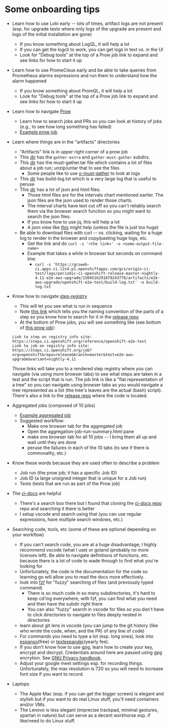 # Some onboarding tips

* Learn how to use Loki early -- lots of times, artifact logs are not present (esp. for upgrade tests
  where only logs of the upgrade are present and logs of the initial installation are gone)
  * If you know something about LogQL, it will help a lot
  * If you can get the logcli to work, you can get logs in text vs. in the UI
  * Look for "Debug tools" at the top of a Prow job link to expand and see links for how to start it up
* Learn how to use PromeCIeus early and be able to take queries from Prometheus alarms expressions and
  run them to understand how the alarm happened
  * If you know something about PromQL, it will help a lot
  * Look for "Debug tools" at the top of a Prow job link to expand and see links for how to start it up

* Learn how to navigate [Prow](https://prow.ci.openshift.org/)
  * Learn how to search jobs and PRs so you can look at history of jobs (e.g., to see how long something
    has failed)
  * [Example prow job](https://prow.ci.openshift.org/view/gs/origin-ci-test/logs/periodic-ci-openshift-release-master-nightly-4.11-e2e-aws-upgrade/1504516291879243776)

* Learn where things are in the "artifacts" directories
  * "Artifacts" link is in upper right corner of a prow job
  * This [dir](https://gcsweb-ci.apps.ci.l2s4.p1.openshiftapps.com/gcs/origin-ci-test/logs/periodic-ci-openshift-release-master-nightly-4.11-e2e-aws-upgrade/1504516291879243776/artifacts/e2e-aws-upgrade/) has the `gather-extra` and `gather-must-gather` subdirs.
  * This [dir](https://gcsweb-ci.apps.ci.l2s4.p1.openshiftapps.com/gcs/origin-ci-test/logs/periodic-ci-openshift-release-master-nightly-4.11-e2e-aws-upgrade/1504516291879243776/artifacts/e2e-aws-upgrade/gather-must-gather/artifacts/) has the must-gather.tar file which
    contains a lot of files about a job run; unzip/untar that to see the files
    * Some people like to use [o-must-gather](https://github.com/kxr/o-must-gather) to look at logs
  * This [dir](https://gcsweb-ci.apps.ci.l2s4.p1.openshiftapps.com/gcs/origin-ci-test/logs/periodic-ci-openshift-release-master-nightly-4.11-e2e-aws-upgrade/1504516291879243776/artifacts/e2e-aws-upgrade/openshift-e2e-test/) has build-log.txt which is a very large log that is useful to peruse
  * This [dir](https://gcsweb-ci.apps.ci.l2s4.p1.openshiftapps.com/gcs/origin-ci-test/logs/periodic-ci-openshift-release-master-nightly-4.11-e2e-aws-upgrade/1504516291879243776/artifacts/e2e-aws-upgrade/openshift-e2e-test/artifacts/junit/) has a lot of json and html files.
    * Those html files are for the intervals chart mentioned earlier.  The json files are the json used to render those charts.
    * The interval charts have text cut off so you can't reliably search them via the browser search function so you might want to
      search the json files.
    * If you know how to use jq, this will help a lot
    * A json view like [this](http://jsonviewer.stack.hu/) might help (unless the file is just too huge)
  * Be able to download files with curl -- vs. clicking, waiting for a huge log to render in the browser and copy/pasting huge logs, etc.
    * Get the link and do `curl -s '<the link>' -o <some-output-file-name>`
    * Example that takes a while in browser but seconds on command line:
      * `curl -s 'https://gcsweb-ci.apps.ci.l2s4.p1.openshiftapps.com/gcs/origin-ci-test/logs/periodic-ci-openshift-release-master-nightly-4.11-e2e-aws-upgrade/1504516291879243776/artifacts/e2e-aws-upgrade/openshift-e2e-test/build-log.txt' -o build-log.txt`

* Know how to navigate [step-registry](https://github.com/openshift/release/tree/master/ci-operator/step-registry)
  * This will let you see what is run in sequence
  * Note [this link](https://docs.ci.openshift.org/docs/architecture/step-registry/#registry-layout-and-naming-convention)
    which tells you the naming convention of the parts of a step so you know how to search for it in the [release repo](https://github.com/openshift/release/)
  * At the bottom of Prow jobs, you will see something like (see bottom of [this prow job](https://prow.ci.openshift.org/view/gs/origin-ci-test/logs/periodic-ci-openshift-release-master-nightly-4.11-e2e-aws-upgrade/1504516291879243776)):

  ```
  Link to step on registry info site: https://steps.ci.openshift.org/reference/openshift-e2e-test
  Link to job on registry info site: https://steps.ci.openshift.org/job?org=openshift&repo=release&branch=master&test=e2e-aws-upgrade&variant=nightly-4.11 
  ```

  Those links will take you to a rendered step registry where you can navigate (via using more browser tabs) to see what steps are taken in a test and
  the script that is run.  The job link is like a "flat representation of a tree" so you can navigate using browser tabs as you would navigate a tree
  represented as a list (the tree's leaves are the actual (bash) script).  There's also a link to the [release repo](https://github.com/openshift/release/)
  where the code is located.

* Aggregated jobs (composed of 10 jobs)
  * [Example aggregated job](https://prow.ci.openshift.org/view/gs/origin-ci-test/logs/aggregated-aws-sdn-upgrade-4.11-micro-release-openshift-release-analysis-aggregator/1504516300116856832)
  * Suggested workflow:
    * Make one browser tab for the aggregated job
    * Open the aggregation-job-run-summary.html pane
    * make one browser tab for all 10 jobs -- I bring them all up and wait until they are done
    * peruse the failures in each of the 10 tabs (to see if there is commonality, etc.)

* Know these words because they are used often to describe a problem
  * Job run (the prow job; it has a specific Job ID)
  * Job ID (a large unsigned integer that is unique for a Job run)
  * Tests (tests that are run as part of the Prow job)

* The [ci-docs](https://docs.ci.openshift.org/docs/) are helpful
  * There's a search box there but I found that cloning the [ci-docs repo](https://github.com/openshift/ci-docs) repo
    and searching it there is better
  * I setup vscode and search using that (you can use regular expressions, have multiple search windows, etc.)

* Searching code, tools, etc (some of these are optional depending on your workflow)
  * If you can't search code, you are at a huge disadvantage; I highly recommend vscode (what I use) or goland (probably
    no more licenses left).  Be able to navigate definitions of functions, etc. because there is a lot of code to wade
    through to find what you're looking for
  * Unfortunately, the code is the documentation for the code so learning go will allow you to read the docs more
    effectively.
  * look into [fzf](https://vimawesome.com/plugin/fzf#using-git) for "fuzzy" searching of files (and previously typed
    command)
      * There is so much code in so many subdirectories, it's hard to keep cd'ing everywhere; with fzf, you can find
        what you need and then have the subdir right there
      * You can also "fuzzy" search in vscode for files so you don't have to click directories to navigate to files
        deeply nested in directories
  * learn about git lens in vscode (you can jump to the git history (like who wrote the code, when, and the PR) of any line of code)
  * For commands you need to type a lot (esp. long ones), look into [espanso](https://espanso.org/)(free)
    or [textexpander](https://textexpander.com/)(yearly fee).
  * If you don't know how to use gpg, learn how to create your key, encrypt and decrypt.  Credentials around here are
    passed using gpg encrytion.  See [GNU Privacy handbook](https://www.gnupg.org/gph/en/manual/x56.html).
  * Adjust your google meet settings esp. for recording things.  Unfortunately, the max resolution is 720 so you will
    need to increase font size if you want to record.

* Laptops
  * The Apple Mac (esp. if you can get the bigger screen) is elegant and stylish but if you want to do real Linux stuff, you'll
    need containers and/or VMs.
  * The Lenovo is less elegant (imprecise trackpad, minimal gestures, spartan in nature) but can serve as a decent
    workhorse esp. if like/need to do Linux stuff.
